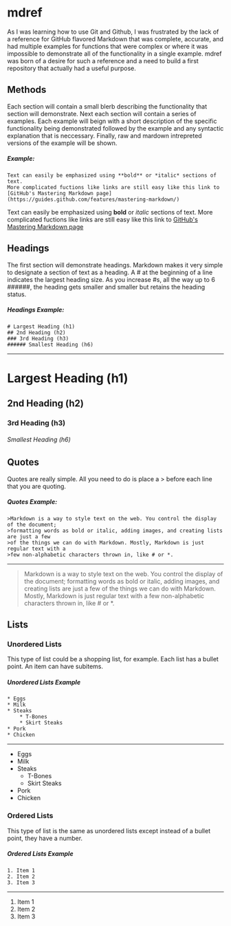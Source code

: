 # mdref
As I was learning how to use Git and Github, I was frustrated by the lack of a reference 
for GitHub flavored Markdown that was complete, accurate, and had multiple examples for
functions that were complex or where it was impossible to demonstrate all of the 
functionality in a single example.  mdref was born of a desire for such a reference
and a need to build a first repository that actually had a useful purpose.

## Methods

Each section will contain a small blerb describing the functionality that section will 
demonstrate.  Next each section will contain a series of examples.   Each example will 
beign with a short description of the specific functionality being demonstrated followed 
by the example and any syntactic explanation that is neccessary.  Finally,  raw and 
mardown intrepreted versions of the example will be shown.


##### Example:

```
Text can easily be emphasized using **bold** or *italic* sections of text.
More complicated fuctions like links are still easy like this link to
[GitHub's Mastering Markdown page](https://guides.github.com/features/mastering-markdown/)
```

Text can easily be emphasized using **bold** or *italic* sections of text.
More complicated fuctions like links are still easy like this link to
[GitHub's Mastering Markdown page](https://guides.github.com/features/mastering-markdown/)

 


## Headings

The first section will demonstrate headings.   Markdown makes it very simple
to designate a section of text as a heading.   A # at the beginning of a line indicates
the largest heading size.   As you increase #s, all the way up to 6 ######, the heading
gets smaller and smaller but retains the heading status.

##### Headings Example:

```
# Largest Heading (h1)
## 2nd Heading (h2)
### 3rd Heading (h3)
###### Smallest Heading (h6)
```

--------------------------------------------------------------------------------------

# Largest Heading (h1)
## 2nd Heading (h2)
### 3rd Heading (h3)
###### Smallest Heading (h6)




## Quotes

Quotes are really simple.   All you need to do is place a > before each line
that you are quoting.   

##### Quotes Example:

```
>Markdown is a way to style text on the web. You control the display of the document;
>formatting words as bold or italic, adding images, and creating lists are just a few 
>of the things we can do with Markdown. Mostly, Markdown is just regular text with a 
>few non-alphabetic characters thrown in, like # or *.
```

--------------------------------------------------------------------------------------

>Markdown is a way to style text on the web. You control the display of the document;
>formatting words as bold or italic, adding images, and creating lists are just a few 
>of the things we can do with Markdown. Mostly, Markdown is just regular text with a 
>few non-alphabetic characters thrown in, like # or *.


## Lists

### Unordered Lists 

This type of list could be a shopping list, for example.  Each list has a bullet point.
An item can have subitems.

##### Unordered Lists Example
```
* Eggs
* Milk
* Steaks
	* T-Bones
	* Skirt Steaks
* Pork
* Chicken
```

--------------------------------------------------------------------------------------


* Eggs
* Milk
* Steaks
	* T-Bones
	* Skirt Steaks
* Pork
* Chicken

### Ordered Lists

This type of list is the same as unordered lists except instead of a bullet point,
they have a number.

##### Ordered Lists Example
```
1. Item 1
2. Item 2
3. Item 3
```

--------------------------------------------------------------------------------------

1. Item 1
2. Item 2
3. Item 3

